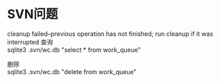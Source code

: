 # SVN问题

cleanup failed–previous operation has not finished; run cleanup if it was interrupted
查询   
sqlite3 .svn/wc.db "select * from work_queue"

删除   
sqlite3 .svn/wc.db "delete from work_queue"